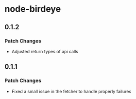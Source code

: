 # node-birdeye

## 0.1.2

### Patch Changes

- Adjusted return types of api calls

## 0.1.1

### Patch Changes

- Fixed a small issue in the fetcher to handle properly failures
